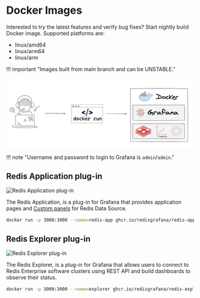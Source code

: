 # Docker Images

Interested to try the latest features and verify bug fixes? Start nightly build Docker image. Supported platforms are:

- linux/amd64
- linux/arm64
- linux/arm

!!! important "Images built from main branch and can be UNSTABLE."

![Nightly built Docker images](../images/docker-images.png)

!!! note "Username and password to login to Grafana is `admin`/`admin`."

## Redis Application plug-in

![Redis Application plug-in](https://github.com/RedisGrafana/grafana-redis-app/workflows/Docker/badge.svg)

The Redis Application, is a plug-in for Grafana that provides application pages and [Custom panels](../redis-app/panels.md) for Redis Data Source.

```bash
docker run -p 3000:3000 --name=redis-app ghcr.io/redisgrafana/redis-app:latest
```

## Redis Explorer plug-in

![Redis Explorer plug-in](https://github.com/RedisGrafana/grafana-redis-explorer/workflows/Docker/badge.svg)

The Redis Explorer, is a plug-in for Grafana that allows users to connect to Redis Enterprise software clusters using REST API and build dashboards to observe their status.

```bash
docker run -p 3000:3000 --name=explorer ghcr.io/redisgrafana/redis-explorer:latest
```
